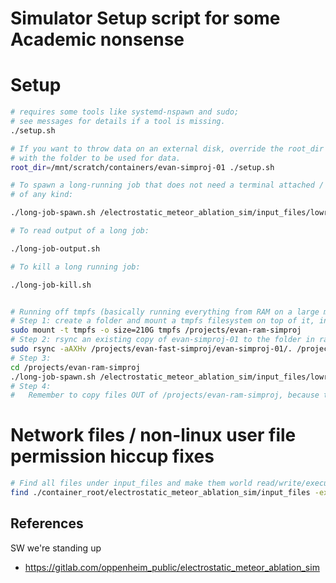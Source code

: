 
# Simulator Setup script for some Academic nonsense

# Setup

```bash
# requires some tools like systemd-nspawn and sudo;
# see messages for details if a tool is missing.
./setup.sh

# If you want to throw data on an external disk, override the root_dir variable
# with the folder to be used for data.
root_dir=/mnt/scratch/containers/evan-simproj-01 ./setup.sh

# To spawn a long-running job that does not need a terminal attached / active connection
# of any kind:

./long-job-spawn.sh /electrostatic_meteor_ablation_sim/input_files/lowres_test1.i

# To read output of a long job:

./long-job-output.sh

# To kill a long running job:

./long-job-kill.sh


# Running off tmpfs (basically running everything from RAM on a large machine)
# Step 1: create a folder and mount a tmpfs filesystem on top of it, in this case we pick 210gb:
sudo mount -t tmpfs -o size=210G tmpfs /projects/evan-ram-simproj
# Step 2: rsync an existing copy of evan-simproj-01 to the folder in ram:
sudo rsync -aAXHv /projects/evan-fast-simproj/evan-simproj-01/. /projects/evan-ram-simproj
# Step 3:
cd /projects/evan-ram-simproj
./long-job-spawn.sh /electrostatic_meteor_ablation_sim/input_files/lowres_test1.i
# Step 4:
#   Remember to copy files OUT of /projects/evan-ram-simproj, because they're going to be lost on reboot.


```

# Network files / non-linux user file permission hiccup fixes

```bash
# Find all files under input_files and make them world read/write/executable (matching windows permissions)
find ./container_root/electrostatic_meteor_ablation_sim/input_files -exec sudo chmod 777 {} \;

```


## References

SW we're standing up

  - https://gitlab.com/oppenheim_public/electrostatic_meteor_ablation_sim

